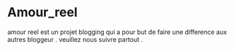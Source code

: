 # Amour_reel
amour reel est un projet blogging qui a pour but de faire une difference aux autres bloggeur . veuillez nous suivre partout .
